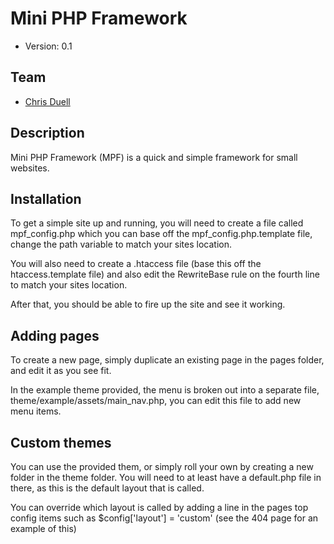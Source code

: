 # Mini PHP Framework

* Version: 0.1

## Team

* [Chris Duell](http://www.subooa.com.au/)

## Description

Mini PHP Framework (MPF) is a quick and simple framework for small websites.

## Installation

To get a simple site up and running, you will need to create a file called mpf_config.php which you can base off the mpf_config.php.template file, change the path variable to match your sites location.

You will also need to create a .htaccess file (base this off the htaccess.template file) and also edit the RewriteBase rule on the fourth line to match your sites location.

After that, you should be able to fire up the site and see it working.

## Adding pages

To create a new page, simply duplicate an existing page in the pages folder, and edit it as you see fit.

In the example theme provided, the menu is broken out into a separate file, theme/example/assets/main_nav.php, you can edit this file to add new menu items.

## Custom themes

You can use the provided them, or simply roll your own by creating a new folder in the theme folder. You will need to at least have a default.php file in there, as this is the default layout that is called.

You can override which layout is called by adding a line in the pages top config items such as $config['layout'] = 'custom' (see the 404 page for an example of this)